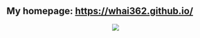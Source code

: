 ## My homepage: https://whai362.github.io/

<p align="center"> <img src="https://github-readme-stats.vercel.app/api?username=whai362&show_icons=true&include_all_commits=true&count_private=true"/> </p> 

<!--
**whai362/whai362** is a ✨ _special_ ✨ repository because its `README.md` (this file) appears on your GitHub profile.

Here are some ideas to get you started:

- 🔭 I’m currently working on ...
- 🌱 I’m currently learning ...
- 👯 I’m looking to collaborate on ...
- 🤔 I’m looking for help with ...
- 💬 Ask me about ...
- 📫 How to reach me: ...
- 😄 Pronouns: ...
- ⚡ Fun fact: ...
-->
